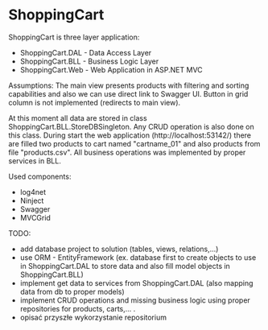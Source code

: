 # ShoppingCart

ShoppingCart is three layer application:
- ShoppingCart.DAL - Data Access Layer
- ShoppingCart.BLL - Business Logic Layer
- ShoppingCart.Web - Web Application in ASP.NET MVC

Assumptions:
The main view presents products with filtering and sorting capabilities and also we can use direct link to Swagger UI.
Button <Add To Cart> in grid column is not implemented (redirects to main view).

At this moment all data are stored in class ShoppingCart.BLL.StoreDBSingleton. Any CRUD operation is also done on this class.
During start the web application (http://localhost:53142/) there are filled two products to cart named "cartname_01" and also products from file "products.csv".
All business operations was implemented by proper services in BLL.

Used components:
- log4net
- Ninject
- Swagger
- MVCGrid

TODO:
- add database project to solution (tables, views, relations,...)
- use ORM - EntityFramework (ex. database first to create objects to use in ShoppingCart.DAL to store data and also fill model objects in ShoppingCart.BLL)
- implement get data to services from ShoppingCart.DAL (also mapping data from db to proper models)
- implement CRUD operations and missing business logic using proper repositories for products, carts,... .
- opisać przyszłe wykorzystanie repositorium